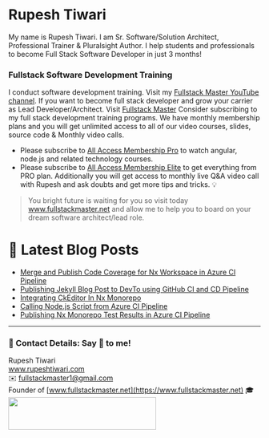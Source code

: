 # Rupesh Tiwari

My name is Rupesh Tiwari. I am Sr. Software/Solution Architect, Professional Trainer & Pluralsight Author. I help students and professionals to become Full Stack Software Developer in just 3 months!

### Fullstack Software Development Training

I conduct software development training. Visit my [Fullstack Master YouTube channel](https://youtube.com/fullstackmaster). If you want to become full stack developer and grow your carrier as Lead Developer/Architect. Visit [Fullstack Master](https://www.fullstackmaster.net) Consider subscribing to my full stack development training programs. We have monthly membership plans and you will get unlimited access to all of our video courses, slides, source code & Monthly video calls.

- Please subscribe to [All Access Membership Pro](www.fullstackmaster.net/pro) to watch angular, node.js and related technology courses.
- Please subscribe to [All Access Membership Elite](www.fullstackmaster.net/elite) to get everything from PRO plan. Additionally you will get access to monthly live Q&A video call with Rupesh and ask doubts and get more tips and tricks.
💡
> You bright future is waiting for you so visit today www.fullstackmaster.net and allow me to help you to board on your dream software architect/lead role.

# 📩 Latest Blog Posts

<!-- BLOG-POST-LIST:START -->
- [Merge and Publish Code Coverage for Nx Workspace in Azure CI Pipeline](https://rupeshtiwari.github.io/2021-02-01-merge-and-publish-code-coverage-for-nx-workspace-in-azure-ci-pipeline/)
- [Publishing Jekyll Blog Post to DevTo using GitHub CI and CD Pipeline](https://rupeshtiwari.github.io/2021-02-01-publishing-jekyll-blog-post-to-dev-to-using-github-ci-cd-pipeline/)
- [Integrating CkEditor In Nx Monorepo](https://rupeshtiwari.github.io/2021-02-01-integrating-ckeditor-in-nx-monorepo/)
- [Calling Node.js Script from Azure CI Pipeline](https://rupeshtiwari.github.io/2021-01-30-calling-node-js-script-from-azure-ci-pipeline/)
- [Publishing Nx Monorepo Test Results in Azure CI Pipeline](https://rupeshtiwari.github.io/2021-01-29-publishing-nx-monorepo-test-results-in-azure-ci-pipeline/)
<!-- BLOG-POST-LIST:END -->

---

### 💖 Contact Details: Say 👋 to me!

Rupesh Tiwari\
www.rupeshtiwari.com \
✉️ <fullstackmaster1@gmail.com> \
Founder of [www.fullstackmaster.net](https://www.fullstackmaster.net) 🎓 \
[<img src="https://i.imgur.com/9OCLciM.png" width="295" height="65">](http://www.fullstackmaster.net)
